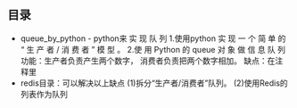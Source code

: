 ## 目录

* queue_by_python - python来 实 现 队 列 
        1.使用python 实 现 一 个 简 单 的 “ 生 产 者 / 消 费 者 ” 模 型 。
        2.使 用 Python 的 queue 对 象 做 信 息 队 列
        功能：生产者负责产生两个数字， 消费者负责把两个数字相加。
        缺点：在注释里
* redis目录：可以解决以上缺点
        (1)拆分“生产者/消费者”队列。
        (2)使用Redis的列表作为队列
